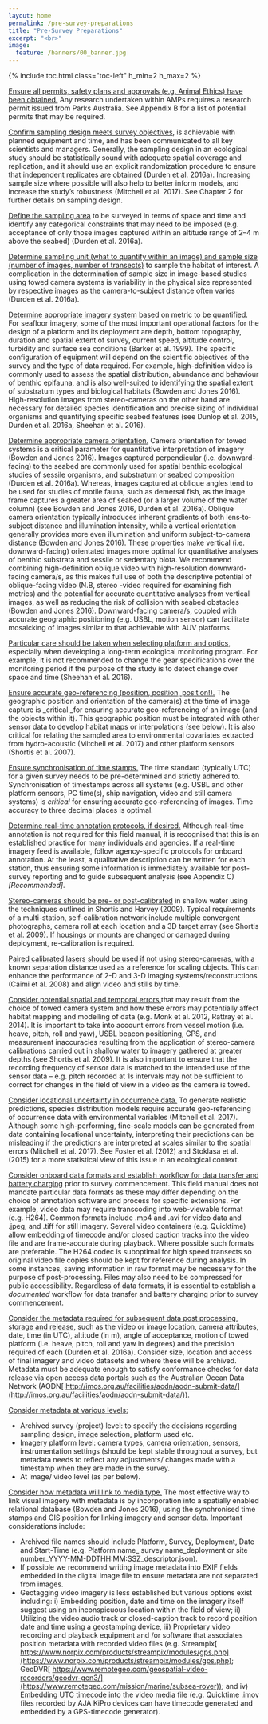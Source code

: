 ```yaml
---
layout: home
permalink: /pre-survey-preparations
title: "Pre-Survey Preparations"
excerpt: "<br>"
image:
  feature: /banners/00_banner.jpg
---
```

{% include toc.html class="toc-left" h_min=2 h_max=2 %}

<span style="text-decoration:underline;">Ensure all permits, safety plans and approvals (e.g. Animal Ethics) have been obtained.</span> Any research undertaken within AMPs requires a research permit issued from Parks Australia. See Appendix B for a list of potential permits that may be required.

<span style="text-decoration:underline;">Confirm sampling design meets survey objectives</span>, is achievable with planned equipment and time, and has been communicated to all key scientists and managers. Generally, the sampling design in an ecological study should be statistically sound with adequate spatial coverage and replication, and it should use an explicit randomization procedure to ensure that independent replicates are obtained (Durden et al. 2016a). Increasing sample size where possible will also help to better inform models, and increase the study’s robustness (Mitchell et al. 2017). See Chapter 2 for further details on sampling design.

<span style="text-decoration:underline;">Define the sampling area</span> to be surveyed in terms of space and time and identify any categorical constraints that may need to be imposed (e.g. acceptance of only those images captured within an altitude range of 2–4 m above the seabed) (Durden et al. 2016a). 

<span style="text-decoration:underline;">Determine sampling unit (what to quantify within an image) and sample size (number of images, number of transects)</span> to sample the habitat of interest. A complication in the determination of sample size in image-based studies using towed camera systems is variability in the physical size represented by respective images as the camera-to-subject distance often varies (Durden et al. 2016a).  

<span style="text-decoration:underline;">Determine appropriate imagery system</span> based on metric to be quantified. For seafloor imagery, some of the most important operational factors for the design of a platform and its deployment are depth, bottom topography, duration and spatial extent of survey, current speed, altitude control, turbidity and surface sea conditions (Barker et al. 1999). The specific configuration of equipment will depend on the scientific objectives of the survey and the type of data required. For example, high-definition video is commonly used to assess the spatial distribution, abundance and behaviour of benthic epifauna, and is also well-suited to identifying the spatial extent of substratum types and biological habitats (Bowden and Jones 2016). High-resolution images from stereo-cameras on the other hand are necessary for detailed species identification and precise sizing of individual organisms and quantifying specific seabed features (see Dunlop et al. 2015, Durden et al. 2016a, Sheehan et al. 2016).

<span style="text-decoration:underline;">Determine appropriate camera orientation.</span> Camera orientation for towed systems is a critical parameter for quantitative interpretation of imagery (Bowden and Jones 2016). Images captured perpendicular (i.e. downward-facing) to the seabed are commonly used for spatial benthic ecological studies of sessile organisms, and substratum or seabed composition (Durden et al. 2016a). Whereas, images captured at oblique angles tend to be used for studies of motile fauna, such as demersal fish, as the image frame captures a greater area of seabed (or a larger volume of the water column) (see Bowden and Jones 2016, Durden et al. 2016a). Oblique camera orientation typically introduces inherent gradients of both lens‐to‐subject distance and illumination intensity, while a vertical orientation generally provides more even illumination and uniform subject-to-camera distance (Bowden and Jones 2016). These properties make vertical (i.e. downward-facing) orientated images more optimal for quantitative analyses of benthic substrata and sessile or sedentary biota. We recommend combining high-definition oblique video with high-resolution downward-facing camera/s, as this makes full use of both the descriptive potential of oblique-facing video (N.B, stereo -video required for examining fish metrics) and the potential for accurate quantitative analyses from vertical images, as well as reducing the risk of collision with seabed obstacles (Bowden and Jones 2016). Downward-facing camera/s, coupled with accurate geographic positioning (e.g. USBL, motion sensor) can facilitate mosaicking of images similar to that achievable with AUV platforms.

<span style="text-decoration:underline;">Particular care should be taken when selecting platform and optics,</span> especially when developing a long-term ecological monitoring program. For example, it is not recommended to change the gear specifications over the monitoring period if the purpose of the study is to detect change over space and time (Sheehan et al. 2016). 

<span style="text-decoration:underline;">Ensure accurate geo-referencing (position, position, position!).</span> The geographic position and orientation of the camera(s) at the time of image capture is _critical _for ensuring accurate geo-referencing of an image (and the objects within it). This geographic position must be integrated with other sensor data to develop habitat maps or interpolations (see below). It is also critical for relating the sampled area to environmental covariates extracted from hydro-acoustic  (Mitchell et al. 2017) and other platform sensors (Shortis et al. 2007).

<span style="text-decoration:underline;">Ensure synchronisation of time stamps.</span> The time standard (typically UTC) for a given survey needs to be pre-determined and strictly adhered to. Synchronisation of timestamps across all systems (e.g. USBL and other platform sensors, PC time(s), ship navigation, video and still camera systems) is _critical_ for ensuring accurate geo-referencing of images. Time accuracy to three decimal places is optimal.       

<span style="text-decoration:underline;">Determine real-time annotation protocols, if desired.</span> Although real-time annotation is not required for this field manual, it is recognised that this is an established practice for many individuals and agencies. If a real-time imagery feed is available, follow agency-specific protocols for onboard annotation. At the least, a qualitative description can be written for each station, thus ensuring some information is immediately available for post-survey reporting and to guide subsequent analysis (see Appendix C) _[Recommended]_.

<span style="text-decoration:underline;">Stereo-cameras should be pre- or post-calibrated</span> in shallow water using the techniques outlined in Shortis and Harvey (2009). Typical requirements of a multi-station, self-calibration network include multiple convergent photographs, camera roll at each location and a 3D target array (see Shortis et al. 2009). If housings or mounts are changed or damaged during deployment, re-calibration is required.

<span style="text-decoration:underline;">Paired calibrated lasers should be used if not using stereo-cameras</span>, with a known separation distance used as a reference for scaling objects. This can enhance the performance of 2-D and 3-D imaging systems/reconstructions (Caimi et al. 2008) and align video and stills by time.

<span style="text-decoration:underline;">Consider potential spatial and temporal errors </span>that may result from the choice of towed camera system and how these errors may potentially affect habitat mapping and modelling of data (e.g. Monk et al. 2012, Rattray et al. 2014). It is important to take into account errors from vessel motion (i.e. heave, pitch, roll and yaw), USBL beacon positioning, GPS, and measurement inaccuracies resulting from the application of stereo-camera calibrations carried out in shallow water to imagery gathered at greater depths (see Shortis et al. 2009). It is also important to ensure that the recording frequency of sensor data is matched to the intended use of the sensor data – e.g. pitch recorded at 1s intervals may not be sufficient to correct for changes in the field of view in a video as the camera is towed. 

<span style="text-decoration:underline;">Consider locational uncertainty in occurrence data.</span> To generate realistic predictions, species distribution models require accurate geo-referencing of occurrence data with environmental variables (Mitchell et al. 2017). Although some high-performing, fine-scale models can be generated from data containing locational uncertainty, interpreting their predictions can be misleading if the predictions are interpreted at scales similar to the spatial errors (Mitchell et al. 2017). See Foster et al. (2012) and Stoklasa et al. (2015) for a more statistical view of this issue in an ecological context.  

<span style="text-decoration:underline;">Consider onboard data formats and establish workflow for data transfer and battery charging</span> prior to survey commencement. This field manual does not mandate particular data formats as these may differ depending on the choice of annotation software and process for specific extensions. For example, video data may require transcoding into web-viewable format (e.g. H264). Common formats include .mp4 and .avi for video data and .jpeg, and .tiff for still imagery. Several video containers (e.g. Quicktime) allow embedding of timecode and/or closed caption tracks into the video file and are frame-accurate during playback. Where possible such formats are preferable. The H264 codec is suboptimal for high speed transects so original video file copies should be kept for reference during analysis. In some instances, saving information in raw format may be necessary for the purpose of post-processing. Files may also need to be compressed for public accessibility. Regardless of data formats, it is essential to establish a _documented_ workflow for data transfer and battery charging prior to survey commencement.

<span style="text-decoration:underline;">Consider the metadata required for subsequent data post processing, storage and release</span>, such as the video or image location, camera attributes, date, time (in UTC), altitude (in m), angle of acceptance, motion of towed platform (i.e. heave, pitch, roll and yaw in degrees) and the precision required of each (Durden et al. 2016a). Consider size, location and access of final imagery and video datasets and where these will be archived. Metadata must be adequate enough to satisfy conformance checks for data release via open access data portals such as the Australian Ocean Data Network (AODN[ http://imos.org.au/facilities/aodn/aodn-submit-data/](http://imos.org.au/facilities/aodn/aodn-submit-data/)).

<span style="text-decoration:underline;">Consider metadata at various levels:</span>



*   Archived survey (project) level: to specify the decisions regarding sampling design, image selection, platform used etc.
*   Imagery platform level: camera types, camera orientation, sensors, instrumentation settings (should be kept stable throughout a survey, but metadata needs to reflect any adjustments/ changes made with a timestamp when they are made in the survey.
*   At image/ video level (as per below). 

<span style="text-decoration:underline;">Consider how metadata will link to media type.</span> The most effective way to link visual imagery with metadata is by incorporation into a spatially enabled relational database (Bowden and Jones 2016), using the synchronised time stamps and GIS position for linking imagery and sensor data. Important considerations include:



*   Archived file names should include Platform, Survey, Deployment, Date and Start-Time (e.g. Platform name_ survey name_deployment or site number_YYYY-MM-DDTHH:MM:SSZ_descriptor.json).
*   If possible we recommend writing image metadata into EXIF fields embedded in the digital image file to ensure metadata are not separated from images.
*   Geotagging video imagery is less established but various options exist including: i) Embedding position, date and time on the imagery itself suggest using an inconspicuous location within the field of view; ii) Utilizing the video audio track or closed-caption track to record position date and time using a geostamping device, iii) Proprietary video recording and playback equipment and /or software that associates position metadata with recorded video files (e.g. Streampix[ https://www.norpix.com/products/streampix/modules/gps.php](https://www.norpix.com/products/streampix/modules/gps.php); GeoDVR[ https://www.remotegeo.com/geospatial-video-recorders/geodvr-gen3/](https://www.remotegeo.com/mission/marine/subsea-rover)); and iv) Embedding UTC timecode into the video media file (e.g. Quicktime .imov files recorded by AJA KiPro devices can have timecode generated and embedded by a GPS-timecode generator).

